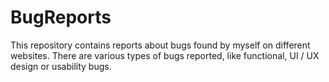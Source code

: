 # BugReports
This repository contains reports about bugs found by myself on different websites. There are various types of bugs reported, like functional, UI / UX design or usability bugs. 
